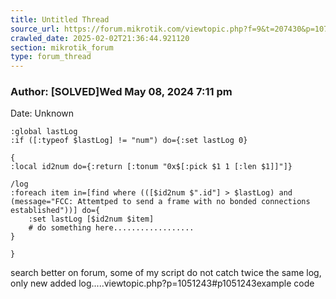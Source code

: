 ```yaml
---
title: Untitled Thread
source_url: https://forum.mikrotik.com/viewtopic.php?f=9&t=207430&p=1074126#p1074126
crawled_date: 2025-02-02T21:36:44.921120
section: mikrotik_forum
type: forum_thread
---
```


### Author: [SOLVED]Wed May 08, 2024 7:11 pm
Date: Unknown

```
:global lastLog
:if ([:typeof $lastLog] != "num") do={:set lastLog 0}

{
:local id2num do={:return [:tonum "0x$[:pick $1 1 [:len $1]]"]}

/log
:foreach item in=[find where (([$id2num $".id"] > $lastLog) and (message="FCC: Attemtped to send a frame with no bonded connections established"))] do={
    :set lastLog [$id2num $item]
    # do something here..................
}

}
```

search better on forum, some of my script do not catch twice the same log, only new added log.....viewtopic.php?p=1051243#p1051243example code

